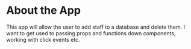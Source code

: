 # About the App

This app will allow the user to add staff to a database and delete them. I want to get used to passing props and functions down components, working with click events etc. 


